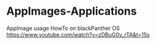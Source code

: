 # AppImages-Applications

AppImage usage HowTo on blackPanther OS
https://www.youtube.com/watch?v=zDBuG0v_rTA&t=15s
